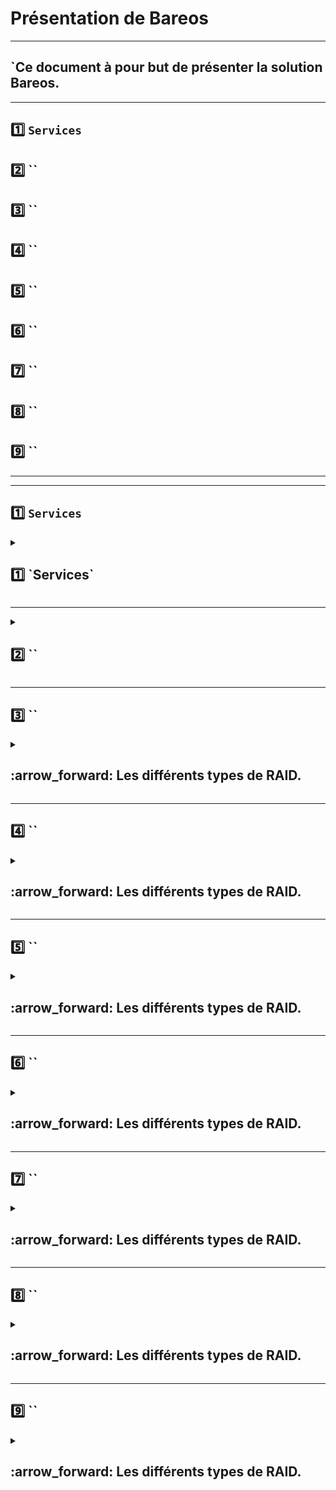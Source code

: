 # Présentation de Bareos

---

## `Ce document à pour but de présenter la solution Bareos.

---

## 1️⃣ `Services`
## 2️⃣ ``
## 3️⃣ ``
## 4️⃣ ``
## 5️⃣ ``
## 6️⃣ ``
## 7️⃣ ``
## 8️⃣ ``
## 9️⃣ ``



---
---

## 1️⃣ `Services`


<details>
<summary>
<h2>
1️⃣ `Services`  
</h2>
</summary>

![cartographie de parcours utilisateur](https://github.com/user-attachments/assets/a9e90c68-b42c-4522-b262-428a2a5f6723)


## Composants ou services Bareos

### Bareos est composé des principaux composants ou services suivants : 

* ### Director
* ### Console
* ### File
* ### Storage
* ### Monitor.

---
---

## `Daemon Director`

### Le Director est le programme de contrôle central de tous les autres daemon. 
### Planifie et supervise toutes les opérations de sauvegarde, restauration, vérification et archivage. 
### Utilisation de Director pour planifier les sauvegardes et restaurer les fichiers. 
### ⚠️ Le Director s'exécute en tant que daemon (ou service) en arrière-plan.


---

## `Console`

### La console Bareos ( bconsole ) est le programme qui permet à l'administrateur ou à l'utilisateur de communiquer avec Bareos Director. 
### Elle s'exécute dans une fenêtre shell (interface TTY).

--- 

## `Daemon File ou ordinateur client`

### Le file deamon est un programme qui doit être installé sur chaque machine (cliente) à sauvegarder. À la demande du director Bareos, il recherche les fichiers à sauvegarder et les envoie (leurs données) au daemon de storage Bareos.
### Spécifique au système d'exploitation sur lequel il s'exécute et chargé de fournir les attributs, données,  du fichier lorsque demandé par le director Bareos.

---

## `Daemon Storage`

### Le daemon storage ,à la demande du director , reçoit les données d'un deamon de file et  stock les attributs et données des fichiers sur les supports ou volumes de sauvegarde physiques. En cas de demande de restauration, il est chargé de rechercher les données et de les envoyer au daemon de file.

---

## `Monitor`

### Les services de catalogue regroupent les logiciels responsables de la maintenance des index de fichiers et des bases de données de volumes pour tous les fichiers sauvegardés. Ils permettent de localiser et de restaurer rapidement tout fichier souhaité. Le catalogue conserve un enregistrement de tous les volumes utilisés, de toutes les tâches exécutées et de tous les fichiers enregistrés.


[terminologie](https://docs.bareos.org/IntroductionAndTutorial/WhatIsBareos.html#terminology)



</details>

---

<details>
<summary>
<h2>
2️⃣ ``  
</h2>
</summary>







</details>


---

## 3️⃣ ``


<details>
<summary>
<h2>
:arrow_forward: Les différents types de RAID.  
</h2>
</summary>
blabla
</details>


---

## 4️⃣ ``


<details>
<summary>
<h2>
:arrow_forward: Les différents types de RAID.  
</h2>
</summary>
blabla
</details>


---

## 5️⃣ ``


<details>
<summary>
<h2>
:arrow_forward: Les différents types de RAID.  
</h2>
</summary>
blabla
</details>


---

## 6️⃣ ``


<details>
<summary>
<h2>
:arrow_forward: Les différents types de RAID.  
</h2>
</summary>
blabla
</details>


---

## 7️⃣ ``


<details>
<summary>
<h2>
:arrow_forward: Les différents types de RAID.  
</h2>
</summary>
blabla
</details>


---

## 8️⃣ ``


<details>
<summary>
<h2>
:arrow_forward: Les différents types de RAID.  
</h2>
</summary>
blabla
</details>


---

## 9️⃣ ``

<details>
<summary>
<h2>
:arrow_forward: Les différents types de RAID.  
</h2>
</summary>
blabla
</details>






























